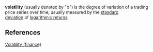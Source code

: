 **volatility** (usually denoted by "σ") is the degree of variation of a trading price series over time, usually measured by the [standard deviation](https://en.wikipedia.org/wiki/Standard_deviation "Standard deviation") of [logarithmic returns](https://en.wikipedia.org/wiki/Logarithmic_return "Logarithmic return").

## References
[Volatility (finance)](Volatility%20(finance).md)


